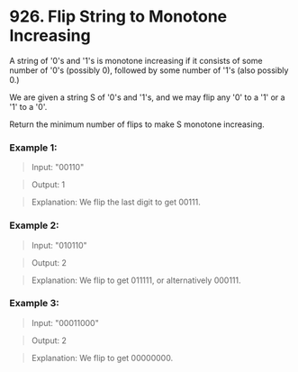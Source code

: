 # 926. Flip String to Monotone Increasing
A string of '0's and '1's is monotone increasing if it consists of some number of '0's (possibly 0), followed by some number of '1's (also possibly 0.)

We are given a string S of '0's and '1's, and we may flip any '0' to a '1' or a '1' to a '0'.

Return the minimum number of flips to make S monotone increasing.

 

### Example 1:

> Input: "00110"

> Output: 1

> Explanation: We flip the last digit to get 00111.

### Example 2:

> Input: "010110"

> Output: 2

> Explanation: We flip to get 011111, or alternatively 000111.

### Example 3:

> Input: "00011000"

> Output: 2

> Explanation: We flip to get 00000000.
